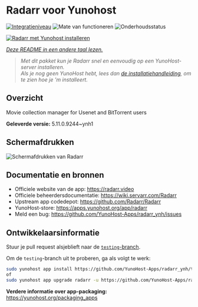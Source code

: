 <!--
NB: Deze README is automatisch gegenereerd door <https://github.com/YunoHost/apps/tree/master/tools/readme_generator>
Hij mag NIET handmatig aangepast worden.
-->

# Radarr voor Yunohost

[![Integratieniveau](https://dash.yunohost.org/integration/radarr.svg)](https://ci-apps.yunohost.org/ci/apps/radarr/) ![Mate van functioneren](https://ci-apps.yunohost.org/ci/badges/radarr.status.svg) ![Onderhoudsstatus](https://ci-apps.yunohost.org/ci/badges/radarr.maintain.svg)

[![Radarr met Yunohost installeren](https://install-app.yunohost.org/install-with-yunohost.svg)](https://install-app.yunohost.org/?app=radarr)

*[Deze README in een andere taal lezen.](./ALL_README.md)*

> *Met dit pakket kun je Radarr snel en eenvoudig op een YunoHost-server installeren.*  
> *Als je nog geen YunoHost hebt, lees dan [de installatiehandleiding](https://yunohost.org/install), om te zien hoe je 'm installeert.*

## Overzicht

Movie collection manager for Usenet and BitTorrent users

**Geleverde versie:** 5.11.0.9244~ynh1

## Schermafdrukken

![Schermafdrukken van Radarr](./doc/screenshots/screenshot.jpg)

## Documentatie en bronnen

- Officiele website van de app: <https://radarr.video>
- Officiele beheerdersdocumentatie: <https://wiki.servarr.com/Radarr>
- Upstream app codedepot: <https://github.com/Radarr/Radarr>
- YunoHost-store: <https://apps.yunohost.org/app/radarr>
- Meld een bug: <https://github.com/YunoHost-Apps/radarr_ynh/issues>

## Ontwikkelaarsinformatie

Stuur je pull request alsjeblieft naar de [`testing`-branch](https://github.com/YunoHost-Apps/radarr_ynh/tree/testing).

Om de `testing`-branch uit te proberen, ga als volgt te werk:

```bash
sudo yunohost app install https://github.com/YunoHost-Apps/radarr_ynh/tree/testing --debug
of
sudo yunohost app upgrade radarr -u https://github.com/YunoHost-Apps/radarr_ynh/tree/testing --debug
```

**Verdere informatie over app-packaging:** <https://yunohost.org/packaging_apps>
